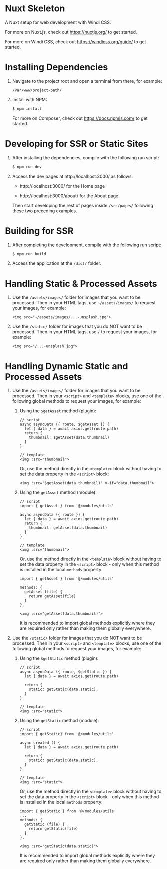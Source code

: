 # Nuxt Skeleton

A Nuxt setup for web development with Windi CSS.

For more on Nuxt.js, check out https://nuxtjs.org/ to get started. 

For more on Windi CSS, check out https://windicss.org/guide/ to get started. 

# Installing Dependencies

1. Navigate to the project root and open a terminal from there, for example:

    ```
    /var/www/project-path/
    ```

2. Install with NPM:

    ```bash
    $ npm install
    ```

    For more on Composer, check out https://docs.npmjs.com/ to get started. 

# Developing for SSR or Static Sites

1. After installing the dependencies, compile with the following run script:

    ```bash
    $ npm run dev
    ```

2. Access the dev pages at http://localhost:3000/ as follows:

    * http://localhost:3000/ for the Home page

    * http://localhost:3000/about/ for the About page

    Then start developing the rest of pages inside `/src/pages/` following these two preceding examples.

# Building for SSR

1. After completing the development, compile with the following run script:

    ```bash
    $ npm run build
    ```

2. Access the application at the `/dist/` folder.

# Handling Static & Processed Assets

1. Use the `/assets/images/` folder for images that you want to be processed. Then in your HTML tags, use `~/assets/images/` to request your images, for example:
    
    ```
    <img src="~/assets/images/...-unsplash.jpg">
    ```

2. Use the `/static/` folder for images that you do NOT want to be processed. Then in your HTML tags, use `/` to request your images, for example:

    ```
    <img src="/...-unsplash.jpg">
    ```

# Handling Dynamic Static and Processed Assets

1. Use the `/assets/images/` folder for images that you want to be processed. Then in your `<script>` and `<template>` blocks, use one of the following global methods to request your images, for example:

    1. Using the `$getAsset` method (plugin):
    
        ```
        // script
        async asyncData ({ route, $getAsset }) {
          let { data } = await axios.get(route.path)
          return {
            thumbnail: $getAsset(data.thumbnail)
          }
        }

        // template
        <img :src="thumbnail">
        ```

        Or, use the method directly in the `<template>` block without having to set the data property in the `<script>` block:

        ```
        <img :src="$getAsset(data.thumbnail)" v-if="data.thumbnail">
        ```

    2. Using the `getAsset` method (module):
    
        ```
        // script
        import { getAsset } from '@/modules/utils'

        async asyncData ({ route }) {
          let { data } = await axios.get(route.path)
          return {
            thumbnail: getAsset(data.thumbnail)
          }
        }

        // template
        <img :src="thumbnail">
        ```

        Or, use the method directly in the `<template>` block without having to set the data property in the `<script>` block - only when this method is installed in the local `methods` property:

        ```
        import { getAsset } from '@/modules/utils'
        ...
        methods: {
          getAsset (file) {
            return getAsset(file)
          }
        },

        <img :src="getAsset(data.thumbnail)">
        ```

        It is recommended to import global methods explicitly where they are required only rather than making them globally everywhere.

2. Use the `/static/` folder for images that you do NOT want to be processed. Then in your `<script>` and `<template>` blocks, use one of the following global methods to request your images, for example:


    1. Using the `$getStatic` method (plugin):
    
        ```
        // script
        async asyncData ({ route, $getStatic }) {
          let { data } = await axios.get(route.path)

          return {
            static: getStatic(data.static),
          }
        }

        // template
        <img :src="static">
        ```

    2. Using the `getStatic` method (module):
    
        ```
        // script
        import { getStatic} from '@/modules/utils'

        async created () {
          let { data } = await axios.get(route.path)

          return {
            static: getStatic(data.static),
          }
        }

        // template
        <img :src="static">
        ```

        Or, use the method directly in the `<template>` block without having to set the data property in the `<script>` block - only when this method is installed in the local `methods` property:

        ```
        import { getStatic } from '@/modules/utils'
        ...
        methods: {
          getStatic (file) {
            return getStatic(file)
          }
        },

        <img :src="getStatic(data.static)">
        ```

        It is recommended to import global methods explicitly where they are required only rather than making them globally everywhere.
